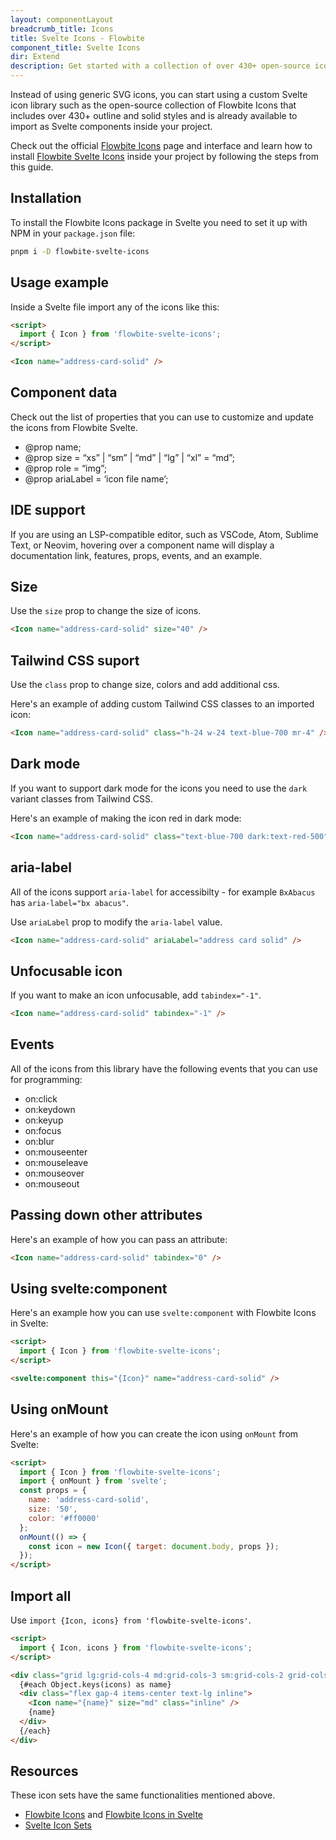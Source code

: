 ```yaml
---
layout: componentLayout
breadcrumb_title: Icons
title: Svelte Icons - Flowbite
component_title: Svelte Icons
dir: Extend
description: Get started with a collection of over 430+ open-source icons built for Svelte and Flowbite and a collection of other external icon libraries to build beautiful websites
---
```


<script>
  import { P, A, List, Li } from '$lib'
  
	import CheckCircle from './CheckCircle.svelte'
</script>

Instead of using generic SVG icons, you can start using a custom Svelte icon library such as the open-source collection of Flowbite Icons that includes over 430+ outline and solid styles and is already available to import as Svelte components inside your project.

Check out the official [Flowbite Icons](https://flowbite.com/icons/) page and interface and learn how to install [Flowbite Svelte Icons](https://github.com/themesberg/flowbite-svelte-icons) inside your project by following the steps from this guide.

## Installation

To install the Flowbite Icons package in Svelte you need to set it up with NPM in your `package.json` file:

```sh
pnpm i -D flowbite-svelte-icons
```

## Usage example

Inside a Svelte file import any of the icons like this:

```html
<script>
  import { Icon } from 'flowbite-svelte-icons';
</script>

<Icon name="address-card-solid" />
```

## Component data

Check out the list of properties that you can use to customize and update the icons from Flowbite Svelte.

- @prop name;
- @prop size = “xs” | “sm” | “md” | “lg” | “xl” = “md”;
- @prop role = “img”;
- @prop ariaLabel = ‘icon file name’;

## IDE support

If you are using an LSP-compatible editor, such as VSCode, Atom, Sublime Text, or Neovim, hovering over a component name will display a documentation link, features, props, events, and an example.

## Size

Use the `size` prop to change the size of icons.

```html
<Icon name="address-card-solid" size="40" />
```

## Tailwind CSS suport

Use the `class` prop to change size, colors and add additional css.

Here's an example of adding custom Tailwind CSS classes to an imported icon:

```html
<Icon name="address-card-solid" class="h-24 w-24 text-blue-700 mr-4" />
```

## Dark mode

If you want to support dark mode for the icons you need to use the `dark` variant classes from Tailwind CSS.

Here's an example of making the icon red in dark mode:

```html
<Icon name="address-card-solid" class="text-blue-700 dark:text-red-500" />
```

## aria-label

All of the icons support `aria-label` for accessibilty - for example `BxAbacus` has `aria-label="bx abacus"`.

Use `ariaLabel` prop to modify the `aria-label` value.

```html
<Icon name="address-card-solid" ariaLabel="address card solid" />
```

## Unfocusable icon

If you want to make an icon unfocusable, add `tabindex="-1"`.

```html
<Icon name="address-card-solid" tabindex="-1" />
```

## Events

All of the icons from this library have the following events that you can use for programming:

- on:click
- on:keydown
- on:keyup
- on:focus
- on:blur
- on:mouseenter
- on:mouseleave
- on:mouseover
- on:mouseout

## Passing down other attributes

Here's an example of how you can pass an attribute:

```html
<Icon name="address-card-solid" tabindex="0" />
```

## Using svelte:component

Here's an example how you can use `svelte:component` with Flowbite Icons in Svelte:

```html
<script>
  import { Icon } from 'flowbite-svelte-icons';
</script>

<svelte:component this="{Icon}" name="address-card-solid" />
```

## Using onMount

Here's an example of how you can create the icon using `onMount` from Svelte:

```html
<script>
  import { Icon } from 'flowbite-svelte-icons';
  import { onMount } from 'svelte';
  const props = {
    name: 'address-card-solid',
    size: '50',
    color: '#ff0000'
  };
  onMount(() => {
    const icon = new Icon({ target: document.body, props });
  });
</script>
```

## Import all

Use `import {Icon, icons} from 'flowbite-svelte-icons'`.

```html
<script>
  import { Icon, icons } from 'flowbite-svelte-icons';
</script>

<div class="grid lg:grid-cols-4 md:grid-cols-3 sm:grid-cols-2 grid-cols-1 gap-8 px-4 dark:text-white">
  {#each Object.keys(icons) as name}
  <div class="flex gap-4 items-center text-lg inline">
    <Icon name="{name}" size="md" class="inline" />
    {name}
  </div>
  {/each}
</div>
```

## Resources

These icon sets have the same functionalities mentioned above.

- [Flowbite Icons](https://flowbite.com/icons/) and [Flowbite Icons in Svelte](https://github.com/themesberg/flowbite-svelte-icons)
- [Svelte Icon Sets](https://svelte-svg-icons.vercel.app/)

